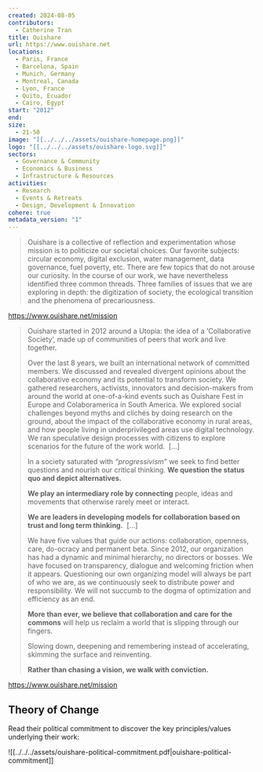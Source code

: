 ```yaml
---
created: 2024-08-05
contributors:
  - Catherine Tran
title: Ouishare
url: https://www.ouishare.net
locations:
  - Paris, France
  - Barcelona, Spain
  - Munich, Germany
  - Montreal, Canada
  - Lyon, France
  - Quito, Ecuador
  - Cairo, Egypt
start: "2012"
end: 
size:
  - 21-50
image: "[[../../../assets/ouishare-homepage.png]]"
logo: "[[../../../assets/ouishare-logo.svg]]"
sectors:
  - Governance & Community
  - Economics & Business
  - Infrastructure & Resources
activities:
  - Research
  - Events & Retreats
  - Design, Development & Innovation
cohere: true
metadata_version: "1"
---
```

>Ouishare is a collective of reflection and experimentation whose mission is to politicize our societal choices. Our favorite subjects: circular economy, digital exclusion, water management, data governance, fuel poverty, etc. There are few topics that do not arouse our curiosity. In the course of our work, we have nevertheless identified three common threads. Three families of issues that we are exploring in depth: the digitization of society, the ecological transition and the phenomena of precariousness.

https://www.ouishare.net/mission

>Ouishare started in 2012 around a Utopia: the idea of a ‘Collaborative Society’, made up of communities of peers that work and live together.
>
>Over the last 8 years, we built an international network of committed members. We discussed and revealed divergent opinions about the collaborative economy and its potential to transform society. We gathered researchers, activists, innovators and decision-makers from around the world at one-of-a-kind events such as Ouishare Fest in Europe and Colaboramerica in South America. We explored social challenges beyond myths and clichés by doing research on the ground, about the impact of the collaborative economy in rural areas, and how people living in underprivileged areas use digital technology. We ran speculative design processes with citizens to explore scenarios for the future of the work world.  [...]
>
>In a society saturated with _“progressivism”_ we seek to find better questions and nourish our critical thinking. **We question the status quo and depict alternatives.**   
>
>**We play an intermediary role by connecting** people, ideas and movements that otherwise rarely meet or interact.  
>
>**We are leaders in developing models for collaboration based on trust and long term thinking.**  [...]
>
>We have five values that guide our actions: collaboration, openness, care, do-ocracy and permanent beta. Since 2012, our organization has had a dynamic and minimal hierarchy, no directors or bosses. We have focused on transparency, dialogue and welcoming friction when it appears. Questioning our own organizing model will always be part of who we are, as we continuously seek to distribute power and responsibility. We will not succumb to the dogma of optimization and efficiency as an end.   
>
>**More than ever, we believe that collaboration and care for the commons** will help us reclaim a world that is slipping through our fingers.   
>
>Slowing down, deepening and remembering instead of accelerating, skimming the surface and reinventing.   
>
>**Rather than chasing a vision, we walk with conviction.**

https://www.ouishare.net/mission

## Theory of Change

Read their political commitment to discover the key principles/values underlying their work:

![[../../../assets/ouishare-political-commitment.pdf|ouishare-political-commitment]]










